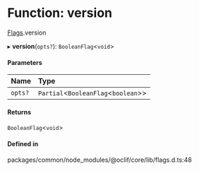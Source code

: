 # Function: version

[Flags](../modules/Flags.md).version

▸ **version**(`opts?`): `BooleanFlag`<`void`\>

#### Parameters

| Name | Type |
| :------ | :------ |
| `opts?` | `Partial`<`BooleanFlag`<`boolean`\>\> |

#### Returns

`BooleanFlag`<`void`\>

#### Defined in

packages/common/node_modules/@oclif/core/lib/flags.d.ts:48
